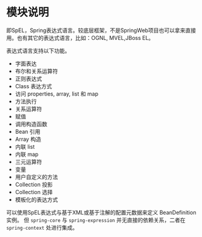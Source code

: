 # 模块说明
即SpEL，Spring表达式语言。较底层框架，不是SpringWeb项目也可以拿来直接用。也有其它的表达式语言，比如：OGNL, MVEL,JBoss EL。

表达式语言支持以下功能。
* 字面表达
* 布尔和关系运算符
* 正则表达式
* Class 表达方式
* 访问 properties, array, list 和 map
* 方法执行
* 关系运算符
* 赋值
* 调用构造函数
* Bean 引用
* Array 构造
* 内联 list
* 内联 map
* 三元运算符
* 变量
* 用户自定义的方法
* Collection 投影
* Collection 选择
* 模板化的表达方式


可以使用SpEL表达式与基于XML或基于注解的配置元数据来定义 BeanDefinition 实例。
但 `spring-core` 与 `spring-expression` 并无直接的依赖关系，二者在 `spring-context` 处进行集成。
